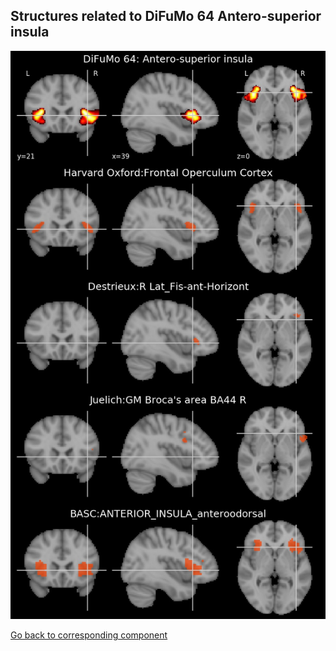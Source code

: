 


## Structures related to DiFuMo 64 Antero-superior insula

![6](6.jpg "Structures related to DiFuMo 64 Antero-superior insula")

[Go back to corresponding component](https://parietal-inria.github.io/DiFuMo/64/html/6.html)
